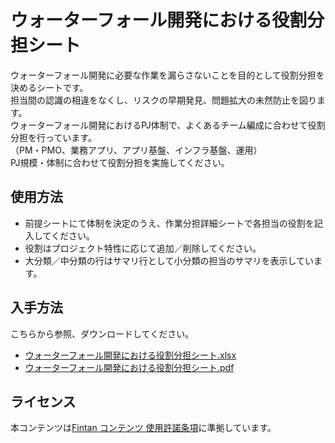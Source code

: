 # ウォーターフォール開発における役割分担シート  

ウォーターフォール開発に必要な作業を漏らさないことを目的として役割分担を決めるシートです。  
担当間の認識の相違をなくし、リスクの早期発見、問題拡大の未然防止を図ります。  
ウォーターフォール開発におけるPJ体制で、よくあるチーム編成に合わせて役割分担を行っています。  
（PM・PMO、業務アプリ、アプリ基盤、インフラ基盤、運用）  
PJ規模・体制に合わせて役割分担を実施してください。  

## 使用方法
* 前提シートにて体制を決定のうえ、作業分担詳細シートで各担当の役割を記入してください。
* 役割はプロジェクト特性に応じて追加／削除してください。
* 大分類／中分類の行はサマリ行として小分類の担当のサマリを表示しています。

## 入手方法

こちらから参照、ダウンロードしてください。  
* [ウォーターフォール開発における役割分担シート.xlsx](./docs/ウォーターフォール開発における役割分担シート.xlsx?raw=true)
* [ウォーターフォール開発における役割分担シート.pdf](./docs/ウォーターフォール開発における役割分担シート.pdf?raw=true)


## ライセンス

本コンテンツは<a href="https://fintan.jp/?page_id=201">Fintan コンテンツ 使用許諾条項</a>に準拠しています。

